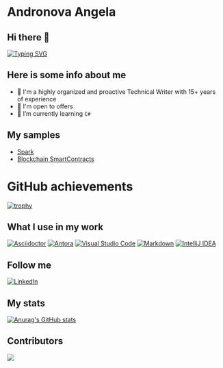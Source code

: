 # Andronova Angela

## Hi there 👋

[![Typing SVG](https://readme-typing-svg.herokuapp.com?font=Fira+Code&pause=1000&width=435&lines=Welcome+to+my+personal+GitHub+repo)](https://git.io/typing-svg)

## Here is some info about me

- 🔭 I'm a highly organized and proactive Technical Writer with 15+ years of 
  experience
- 🌱 I'm open to offers
- 🤔 I’m currently learning `C#`

## My samples

- [Spark](https://docs-new.arenadata.io/en/ADH/current/how-to/spark/spark-work.html)
- [Blockchain SmartContracts](https://docs.wavesenterprise.com/en/1.4.0/how-the-platform-works/smart-contracts/docker.html)

# GitHub achievements
[![trophy](https://github-profile-trophy.vercel.app/?username=exebeeche)](https://github.com/ryo-ma/github-profile-trophy)

## What I use in my work

[![Asciidoctor](https://img.shields.io/badge/-asciidoctor-276A9C?style=for-the-badge&logo=asciidoctor)](https://asciidoctor.org/) [![Antora](https://img.shields.io/badge/-antora-D84E1F?style=for-the-badge&logo=antora)](https://antora.org/) [![Visual Studio Code](https://img.shields.io/badge/-visual--studio--code-2C2C32?style=for-the-badge&logo=visual-studio-code)](https://code.visualstudio.com/) [![Markdown](https://img.shields.io/badge/Markdown-000000?style=for-the-badge&logo=markdown&logoColor=white)](https://www.markdownguide.org/) [![IntelliJ IDEA](https://img.shields.io/badge/IntelliJ_IDEA-000000.svg?style=for-the-badge&logo=intellij-idea&logoColor=white)](https://www.jetbrains.com/idea/)

## Follow me

[![LinkedIn](https://img.shields.io/badge/-linkedin-2C5EBE?style=for-the-badge&logo=linkedin)](https://www.linkedin.com/in/anzhelika-andronova/?locale=en_US)

## My stats

[![Anurag's GitHub stats](https://github-readme-stats.vercel.app/api?username=exebeeche)](https://github.com/anuraghazra/github-readme-stats)

## Contributors

<a href="https://github.com/exebeeche/exebeeche/graphs/contributors">
  <img src="https://contrib.rocks/image?repo=exebeeche/exebeeche" />
</a>
